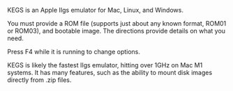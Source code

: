KEGS is an Apple IIgs emulator for Mac, Linux, and Windows.

You must provide a ROM file (supports just about any known format, ROM01 or ROM03), and bootable image.  The directions provide details on what you need.

Press F4 while it is running to change options.

KEGS is likely the fastest IIgs emulator, hitting over 1GHz on Mac M1 systems.  It has many features, such as the ability to mount disk images directly from .zip files.
